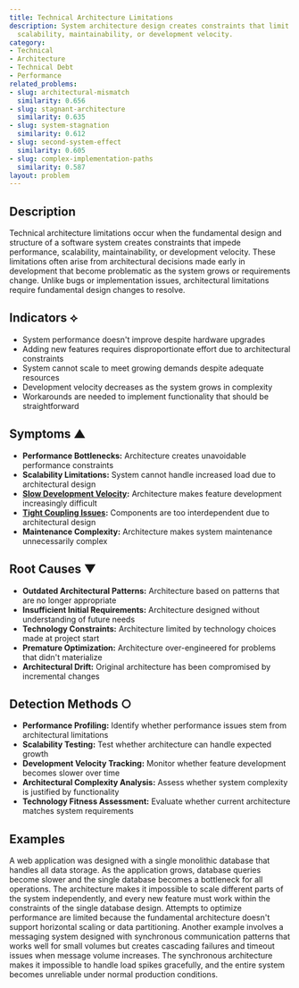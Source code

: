 ```yaml
---
title: Technical Architecture Limitations
description: System architecture design creates constraints that limit performance,
  scalability, maintainability, or development velocity.
category:
- Technical
- Architecture
- Technical Debt
- Performance
related_problems:
- slug: architectural-mismatch
  similarity: 0.656
- slug: stagnant-architecture
  similarity: 0.635
- slug: system-stagnation
  similarity: 0.612
- slug: second-system-effect
  similarity: 0.605
- slug: complex-implementation-paths
  similarity: 0.587
layout: problem
---
```


## Description

Technical architecture limitations occur when the fundamental design and structure of a software system creates constraints that impede performance, scalability, maintainability, or development velocity. These limitations often arise from architectural decisions made early in development that become problematic as the system grows or requirements change. Unlike bugs or implementation issues, architectural limitations require fundamental design changes to resolve.

## Indicators ⟡

- System performance doesn't improve despite hardware upgrades
- Adding new features requires disproportionate effort due to architectural constraints
- System cannot scale to meet growing demands despite adequate resources
- Development velocity decreases as the system grows in complexity
- Workarounds are needed to implement functionality that should be straightforward

## Symptoms ▲

- **Performance Bottlenecks:** Architecture creates unavoidable performance constraints
- **Scalability Limitations:** System cannot handle increased load due to architectural design
- **[Slow Development Velocity](slow-development-velocity.md):** Architecture makes feature development increasingly difficult
- **[Tight Coupling Issues](tight-coupling-issues.md):** Components are too interdependent due to architectural design
- **Maintenance Complexity:** Architecture makes system maintenance unnecessarily complex

## Root Causes ▼

- **Outdated Architectural Patterns:** Architecture based on patterns that are no longer appropriate
- **Insufficient Initial Requirements:** Architecture designed without understanding of future needs
- **Technology Constraints:** Architecture limited by technology choices made at project start
- **Premature Optimization:** Architecture over-engineered for problems that didn't materialize
- **Architectural Drift:** Original architecture has been compromised by incremental changes

## Detection Methods ○

- **Performance Profiling:** Identify whether performance issues stem from architectural limitations
- **Scalability Testing:** Test whether architecture can handle expected growth
- **Development Velocity Tracking:** Monitor whether feature development becomes slower over time
- **Architectural Complexity Analysis:** Assess whether system complexity is justified by functionality
- **Technology Fitness Assessment:** Evaluate whether current architecture matches system requirements

## Examples

A web application was designed with a single monolithic database that handles all data storage. As the application grows, database queries become slower and the single database becomes a bottleneck for all operations. The architecture makes it impossible to scale different parts of the system independently, and every new feature must work within the constraints of the single database design. Attempts to optimize performance are limited because the fundamental architecture doesn't support horizontal scaling or data partitioning. Another example involves a messaging system designed with synchronous communication patterns that works well for small volumes but creates cascading failures and timeout issues when message volume increases. The synchronous architecture makes it impossible to handle load spikes gracefully, and the entire system becomes unreliable under normal production conditions.